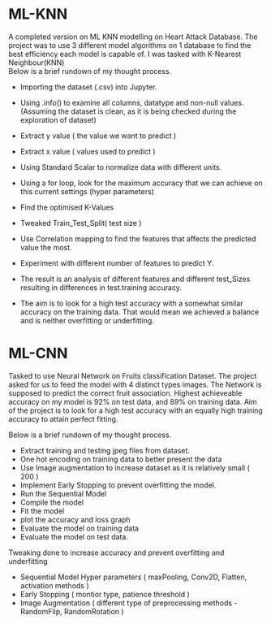# ML-KNN

A completed version on ML KNN modelling on Heart Attack Database. 
The project was to use 3 different model algorithms on 1 database to find the best efficiency each model is capable of.
I was tasked with K-Nearest Neighbour(KNN)  
Below is a brief rundown of my thought process.

- Importing the dataset (.csv) into Jupyter.
- Using .info() to examine all columns, datatype and non-null values.
(Assuming the dataset is clean, as it is being checked during the exploration of dataset)
- Extract y value ( the value we want to predict ) 
- Extract x value ( values used to predict ) 
- Using Standard Scalar to normalize data with different units. 
- Using  a for loop, look for the maximum accuracy that we can achieve on this current settings (hyper parameters) 
- Find the optimised K-Values
- Tweaked Train_Test_Split( test size )
- Use Correlation mapping to find the features that affects the predicted value the most. 
- Experiment with different number of features to predict Y. 

- The result is an analysis of different features and different test_Sizes resulting in differences  in test.training accuracy.
- The aim is to look for a high test accuracy with a somewhat similar accuracy on the training data. That would mean we achieved a balance 
and is neither overfitting or underfitting.


# ML-CNN

Tasked to use Neural Network on Fruits classification Dataset. 
The project asked for us to feed the model with 4 distinct types images. The Network is supposed to predict the correct fruit association. 
Highest achieveable accuracy on my model is 92% on test data, and 89% on training data. 
Aim of the project is to look for a high test accuracy with an equally high training accuracy to attain perfect fitting. 

Below is a brief rundown of my thought process. 
- Extract training and testing jpeg files from dataset.
- One hot encoding on training data to better present the data 
- Use Image augmentation to increase dataset as it is relatively small ( 200 )
- Implement Early Stopping to prevent overfitting the model. 
- Run the Sequential Model
- Compile the model 
- Fit the model 
- plot the accuracy and loss graph
- Evaluate the model on training data 
- Evaluate the model on test data. 

Tweaking done to increase accuracy and prevent overfitting and underfitting 
- Sequential Model Hyper parameters ( maxPooling, Conv2D, Flatten, activation methods )
- Early Stopping ( montior type, patience threshold )
- Image Augmentation ( different type of preprocessing methods - RandomFlip, RandomRotation )

